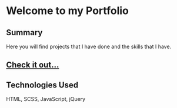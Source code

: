 # Welcome to my Portfolio

## Summary
Here you will find projects that I have done and the skills that I have.

## [Check it out...](https://jess-cable.github.io/Portfolio/)

## Technologies Used
HTML, SCSS, JavaScript, jQuery